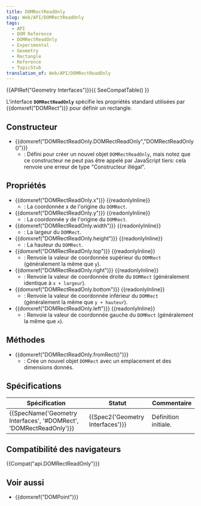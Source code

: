```yaml
---
title: DOMRectReadOnly
slug: Web/API/DOMRectReadOnly
tags:
  - API
  - DOM Reference
  - DOMRectReadOnly
  - Experimental
  - Geometry
  - Rectangle
  - Reference
  - TopicStub
translation_of: Web/API/DOMRectReadOnly
---
```

{{APIRef("Geometry Interfaces")}}{{ SeeCompatTable() }}

L'interface **`DOMRectReadOnly`** spécifie les propriétés standard utilisées par {{domxref("DOMRect")}} pour définir un rectangle.

## Constructeur

- {{domxref("DOMRectReadOnly.DOMRectReadOnly","DOMRectReadOnly()")}}
  - : Défini pour créer un nouvel objet `DOMRectReadOnly`, mais notez que ce constructeur ne peut pas être appelé par JavaScript tiers: cela renvoie une erreur de type "Constructeur illégal".

## Propriétés

<!---->

- {{domxref("DOMRectReadOnly.x")}} {{readonlyInline}}
  - : La coordonnée x de l'origine du `DOMRect`.
- {{domxref("DOMRectReadOnly.y")}} {{readonlyInline}}
  - : La coordonnée y de l'origine du `DOMRect`.
- {{domxref("DOMRectReadOnly.width")}} {{readonlyInline}}
  - : La largeur du `DOMRect`.
- {{domxref("DOMRectReadOnly.height")}} {{readonlyInline}}
  - : La hauteur du `DOMRect`.
- {{domxref("DOMRectReadOnly.top")}} {{readonlyInline}}
  - : Renvoie la valeur de coordonnée supérieur du `DOMRect` (généralement la même que `y`).
- {{domxref("DOMRectReadOnly.right")}} {{readonlyInline}}
  - : Renvoie la valeur de coordonnée droite du `DOMRect` (généralement identique à `x + largeur`).
- {{domxref("DOMRectReadOnly.bottom")}} {{readonlyInline}}
  - : Renvoie la valeur de coordonnée inférieur du `DOMRect` (généralement la même que `y + hauteur`).
- {{domxref("DOMRectReadOnly.left")}} {{readonlyInline}}
  - : Renvoie la valeur de coordonnée gauche du `DOMRect` (généralement la même que `x`).

## Méthodes

- {{domxref("DOMRectReadOnly.fromRect()")}}
  - : Crée un nouvel objet `DOMRect` avec un emplacement et des dimensions donnés.

## Spécifications

| Spécification                                                                            | Statut                                       | Commentaire          |
| ---------------------------------------------------------------------------------------- | -------------------------------------------- | -------------------- |
| {{SpecName('Geometry Interfaces', '#DOMRect', 'DOMRectReadOnly')}} | {{Spec2('Geometry Interfaces')}} | Définition initiale. |

## Compatibilité des navigateurs

{{Compat("api.DOMRectReadOnly")}}

## Voir aussi

- {{domxref("DOMPoint")}}
